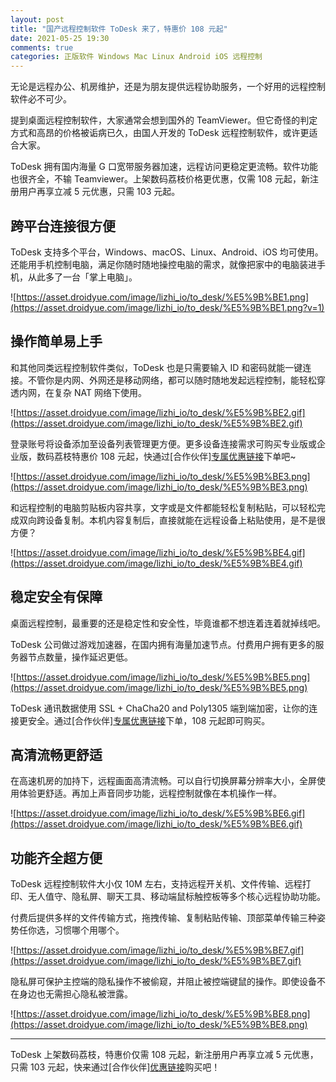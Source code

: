 ```yaml
---
layout: post
title: "国产远程控制软件 ToDesk 来了，特惠价 108 元起"
date: 2021-05-25 19:30
comments: true
categories: 正版软件 Windows Mac Linux Android iOS 远程控制 
---
```


无论是远程办公、机房维护，还是为朋友提供远程协助服务，一个好用的远程控制软件必不可少。

提到桌面远程控制软件，大家通常会想到国外的 TeamViewer。但它奇怪的判定方式和高昂的价格被诟病已久，由国人开发的 ToDesk 远程控制软件，或许更适合大家。

ToDesk 拥有国内海量 G 口宽带服务器加速，远程访问更稳定更流畅。软件功能也很齐全，不输 Teamviewer。上架数码荔枝价格更优惠，仅需 108 元起，新注册用户再享立减 5 元优惠，只需 103 元起。

<!--more-->

## 跨平台连接很方便

ToDesk 支持多个平台，Windows、macOS、Linux、Android、iOS 均可使用。还能用手机控制电脑，满足你随时随地操控电脑的需求，就像把家中的电脑装进手机，从此多了一台「掌上电脑」。

![https://asset.droidyue.com/image/lizhi_io/to_desk/%E5%9B%BE1.png](https://asset.droidyue.com/image/lizhi_io/to_desk/%E5%9B%BE1.png?v=1)

## 操作简单易上手

和其他同类远程控制软件类似，ToDesk 也是只需要输入 ID 和密码就能一键连接。不管你是内网、外网还是移动网络，都可以随时随地发起远程控制，能轻松穿透内网，在复杂 NAT 网络下使用。

![https://asset.droidyue.com/image/lizhi_io/to_desk/%E5%9B%BE2.gif](https://asset.droidyue.com/image/lizhi_io/to_desk/%E5%9B%BE2.gif)

登录账号将设备添加至设备列表管理更方便。更多设备连接需求可购买专业版或企业版，数码荔枝特惠价 108 元起，快通过[合作伙伴][专属优惠链接](https://store.lizhi.io/site/products/id/437?cid=wncr9wz5)下单吧~

![https://asset.droidyue.com/image/lizhi_io/to_desk/%E5%9B%BE3.png](https://asset.droidyue.com/image/lizhi_io/to_desk/%E5%9B%BE3.png)

和远程控制的电脑剪贴板内容共享，文字或是文件都能轻松复制粘贴，可以轻松完成双向跨设备复制。本机内容复制后，直接就能在远程设备上粘贴使用，是不是很方便？

![https://asset.droidyue.com/image/lizhi_io/to_desk/%E5%9B%BE4.gif](https://asset.droidyue.com/image/lizhi_io/to_desk/%E5%9B%BE4.gif)

## 稳定安全有保障

桌面远程控制，最重要的还是稳定性和安全性，毕竟谁都不想连着连着就掉线吧。

ToDesk 公司做过游戏加速器，在国内拥有海量加速节点。付费用户拥有更多的服务器节点数量，操作延迟更低。

![https://asset.droidyue.com/image/lizhi_io/to_desk/%E5%9B%BE5.png](https://asset.droidyue.com/image/lizhi_io/to_desk/%E5%9B%BE5.png)

ToDesk 通讯数据使用 SSL + ChaCha20 and Poly1305 端到端加密，让你的连接更安全。通过[合作伙伴][专属优惠链接](https://store.lizhi.io/site/products/id/437?cid=wncr9wz5)下单，108 元起即可购买。

## 高清流畅更舒适

在高速机房的加持下，远程画面高清流畅。可以自行切换屏幕分辨率大小，全屏使用体验更舒适。再加上声音同步功能，远程控制就像在本机操作一样。

![https://asset.droidyue.com/image/lizhi_io/to_desk/%E5%9B%BE6.gif](https://asset.droidyue.com/image/lizhi_io/to_desk/%E5%9B%BE6.gif)

## 功能齐全超方便

 ToDesk 远程控制软件大小仅 10M 左右，支持远程开关机、文件传输、远程打印、无人值守、隐私屏、聊天工具、移动端鼠标触控板等多个核心远程协助功能。

付费后提供多样的文件传输方式，拖拽传输、复制粘贴传输、顶部菜单传输三种姿势任你选，习惯哪个用哪个。

![https://asset.droidyue.com/image/lizhi_io/to_desk/%E5%9B%BE7.gif](https://asset.droidyue.com/image/lizhi_io/to_desk/%E5%9B%BE7.gif)

隐私屏可保护主控端的隐私操作不被偷窥，并阻止被控端键鼠的操作。即使设备不在身边也无需担心隐私被泄露。

![https://asset.droidyue.com/image/lizhi_io/to_desk/%E5%9B%BE8.png](https://asset.droidyue.com/image/lizhi_io/to_desk/%E5%9B%BE8.png)

------

ToDesk 上架数码荔枝，特惠价仅需 108 元起，新注册用户再享立减 5 元优惠，只需 103 元起，快来通过[合作伙伴][优惠链接](https://store.lizhi.io/site/products/id/437?cid=wncr9wz5)购买吧！

